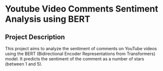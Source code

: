 # Youtube Video Comments Sentiment Analysis using BERT

## Project Description
This project aims to analyze the sentiment of comments on YouTube videos using the BERT (Bidirectional Encoder Representations from Transformers) model. It predicts the sentiment of the comment as a number of stars (between 1 and 5).
